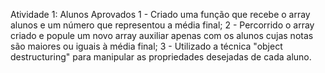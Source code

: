 Atividade 1: Alunos Aprovados
1 - Criado uma função que recebe o array alunos e um número que representou a média final;
2 - Percorrido o array criado e popule um novo array auxiliar apenas com os alunos cujas notas são maiores ou iguais à média final;
3 - Utilizado a técnica "object destructuring" para manipular as propriedades desejadas de cada aluno.